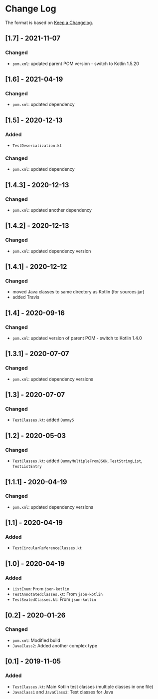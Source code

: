# Change Log

The format is based on [Keep a Changelog](http://keepachangelog.com/).

## [1.7] - 2021-11-07
### Changed
- `pom.xml`: updated parent POM version - switch to Kotlin 1.5.20

## [1.6] - 2021-04-19
### Changed
- `pom.xml`: updated dependency

## [1.5] - 2020-12-13
### Added
- `TestDeserialization.kt`
### Changed
- `pom.xml`: updated dependency

## [1.4.3] - 2020-12-13
### Changed
- `pom.xml`: updated another dependency

## [1.4.2] - 2020-12-13
### Changed
- `pom.xml`: updated dependency version

## [1.4.1] - 2020-12-12
### Changed
- moved Java classes to same directory as Kotlin (for sources jar)
- added Travis

## [1.4] - 2020-09-16
### Changed
- `pom.xml`: updated version of parent POM - switch to Kotlin 1.4.0

## [1.3.1] - 2020-07-07
### Changed
- `pom.xml`: updated dependency versions

## [1.3] - 2020-07-07
### Changed
- `TestClasses.kt`: added `Dummy5`

## [1.2] - 2020-05-03
### Changed
- `TestClasses.kt`: added `DummyMultipleFromJSON`, `TestStringList`, `TestListEntry`

## [1.1.1] - 2020-04-19
### Changed
- `pom.xml`: updated dependency versions

## [1.1] - 2020-04-19
### Added
- `TestCircularReferenceClasses.kt`

## [1.0] - 2020-04-19
### Added
- `ListEnum`: From `json-kotlin`
- `TestAnnotatedClasses.kt`: From `json-kotlin`
- `TestSealedClasses.kt`: From `json-kotlin`

## [0.2] - 2020-01-26
### Changed
- `pom.xml`: Modified build
- `JavaClass2`: Added another complex type

## [0.1] - 2019-11-05
### Added
- `TestClasses.kt`: Main Kotlin test classes (multiple classes in one file)
- `JavaClass1` and `JavaClass2`: Test classes for Java
